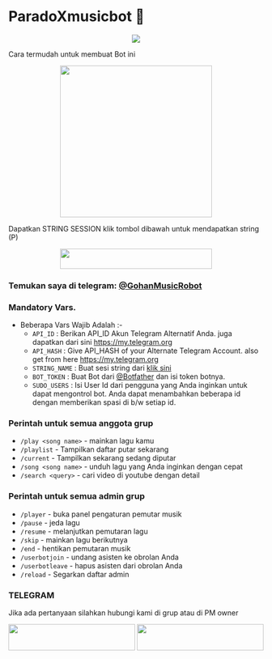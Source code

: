 # ParadoXmusicbot 🎵
<p align="center">
  <img src="https://telegra.ph/file/5bd8d4288b6301ecb7b28.jpg">
</p>
Cara termudah untuk membuat Bot ini
<p align="center"><a href="https://heroku.com/deploy?template=https://github.com/nishfu22/paradoxmusic"><img src="https://img.shields.io/badge/DEPLOY KE-HEROKU-blue?style=plastic&logo=heroku&logoColor=yellow"width="300"heigh="100" /></a></p>

Dapatkan STRING SESSION klik tombol dibawah untuk mendapatkan string (P)

<p align="center"><a href="https://replit.com/@GoodBoysExe/string-session?lite=1&outputonly=1"><img src="https://img.shields.io/badge/DAPATKAN-STRING-blue?style=plastic&logo=replit&logoColor=yellow"width="300" height="40" /></a></p>

### Temukan saya di telegram: [@GohanMusicRobot](t.me/GohanMusicRobot)

### Mandatory Vars.

- Beberapa Vars Wajib Adalah :-
   - `API_ID` :  Berikan API_ID Akun Telegram Alternatif Anda. juga dapatkan dari sini https://my.telegram.org
   - `API_HASH` :  Give API_HASH of your Alternate Telegram Account. also get from here https://my.telegram.org
   - `STRING_NAME` :  Buat sesi string dari [klik sini](https://replit.com/@GoodBoysExe/string-session?lite=1&outputonly=1)
   - `BOT_TOKEN` :  Buat Bot dari [@Botfather](https://t.me/botfather) dan isi token botnya.
   - `SUDO_USERS` :  Isi User Id dari pengguna yang Anda inginkan untuk dapat mengontrol bot. Anda dapat menambahkan beberapa id dengan memberikan spasi di b/w setiap id.







### Perintah untuk semua anggota grup
- `/play <song name>` - mainkan lagu kamu 
- `/playlist` - Tampilkan daftar putar sekarang
- `/current` - Tampilkan sekarang sedang diputar
- `/song <song name>` - unduh lagu yang Anda inginkan dengan cepat
- `/search <query>` - cari video di youtube dengan detail

### Perintah untuk semua admin grup
- `/player` - buka panel pengaturan pemutar musik
- `/pause` - jeda lagu 
- `/resume` - melanjutkan pemutaran lagu
- `/skip` - mainkan lagu berikutnya
- `/end` - hentikan pemutaran musik
- `/userbotjoin` - undang asisten ke obrolan Anda
- `/userbotleave` - hapus asisten dari obrolan Anda
- `/reload` - Segarkan daftar admin


### TELEGRAM
Jika ada pertanyaan silahkan hubungi kami di grup atau di PM owner
<p>
    <a href="https://t.me/pachemimd" target="blank"><img src="https://img.shields.io/badge/OWNER-NISHFU IM-blue?style=plastic&logo=telegram"width="250" height="52"/></a>
    <a href="https://t.me/ParadoXzone" target="blank"><img src="https://img.shields.io/badge/GROUP-ParadoX zone-blue?style=plastic&logo=telegram"width="250" height="52"/></a>
</p>
